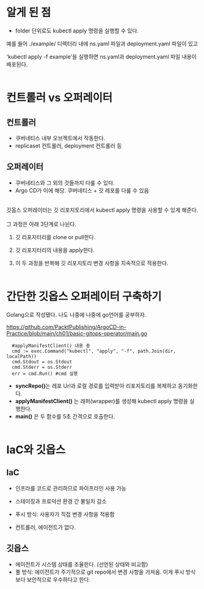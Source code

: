 # 알게 된 점
  - folder 단위로도 kubectl apply 명령을 실행할 수 있다.

예를 들어 ./example/ 디렉터리 내에 ns.yaml 파일과 deployment.yaml 파일이 있고

'kubectl apply -f example'을 실행하면 ns.yaml과 deployment.yaml 파일 내용이 배포된다.<br><br>


# 컨트롤러 vs 오퍼레이터

  ## 컨트롤러
  - 쿠버네티스 내부 오브젝트에서 작동한다. 
  - replicaset 컨트롤러, deployment 컨트롤러 등

  ## 오퍼레이터
   - 쿠버네티스와 그 외의 것들까지 다룰 수 있다. 
   - Argo CD가 이에 해당. 쿠버네티스 + 깃 레포를 다룰 수 있음<br><br>

  
깃옵스 오퍼레이터는 깃 리포지토리에서 kubectl apply 명령을 사용할 수 있게 해준다.<br><br>
그 과정은 아래 3단계로 나뉜다.

1. 깃 리포지터리를 clone or pull한다.

2. 깃 리포지터리의 내용을 apply한다.

3. 이 두 과정을 반복해 깃 리포지토리 변경 사항을 지속적으로 적용한다.<br><br>



# 간단한 깃옵스 오퍼레이터 구축하기

Golang으로 작성됐다. 나도 나중에 나중에 go언어를 공부하자.

https://github.com/PacktPublishing/ArgoCD-in-Practice/blob/main/ch01/basic-gitops-operator/main.go

```
  #applyManifestClient() 내용 중
  cmd := exec.Command("kubectl", "apply", "-f", path.Join(dir, localPath))
  cmd.Stdout = os.Stdout
  cmd.Stderr = os.Stderr
  err = cmd.Run() #cmd 실행
```

- <strong>syncRepo()</strong>는 레포 Url과 로컬 경로를 입력받아 리포지토리를 복제하고 동기화한다.<br>
- <strong>applyManifestClient()</strong> 는 래퍼(wrapper)를 생성해 kubectl apply 명령을 실행한다.<br>
- <strong>main()</strong> 은 두 함수를 5초 간격으로 호출한다.<br><br>


# IaC와 깃옵스

## IaC

- 인프라를 코드로 관리하므로 파이프라인 사용 가능

- 스테이징과 프로덕션 환경 간 불일치 감소

- 푸시 방식: 사용자가 직접 변경 사항을 적용함

- 컨트롤러, 에이전트가 없다.



## 깃옵스

- 에이전트가 시스템 상태를 조율한다. (선언된 상태와 비교함)
- 풀 방식: 에이전트가 주기적으로 git repo에서 변경 사항을 가져옴. 이게 푸시 방식보다 보안적으로 우수하다고 한다.
